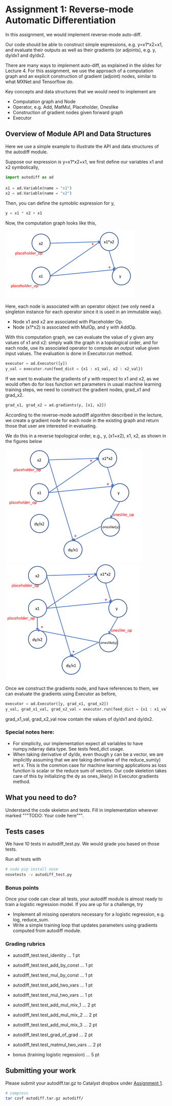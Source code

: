 # Assignment 1: Reverse-mode Automatic Differentiation

In this assignment, we would implement reverse-mode auto-diff.

Our code should be able to construct simple expressions, e.g. y=x1*x2+x1,
and evaluate their outputs as well as their gradients (or adjoints), e.g. y, dy/dx1 and dy/dx2.

There are many ways to implement auto-diff, as explained in the slides for Lecture 4.
For this assignment, we use the approach of a computation graph and an explicit construction of gradient (adjoint) nodes, similar to what MXNet and Tensorflow do.

Key concepts and data structures that we would need to implement are
- Computation graph and Node
- Operator, e.g. Add, MatMul, Placeholder, Oneslike
- Construction of gradient nodes given forward graph
- Executor

## Overview of Module API and Data Structures

Here we use a simple example to illustrate the API and data structures of the autodiff module.

Suppose our expression is y=x1*x2+x1, we first define our variables x1 and x2 symbolically,

```python
import autodiff as ad

x1 = ad.Variable(name = "x1")
x2 = ad.Variable(name = "x2")
```
Then, you can define the symoblic expression for y,

```python
y = x1 * x2 + x1
```
Now, the computation graph looks like this,

![1st graph](img/hwk1_graph1.png)

Here, each node is associated with an operator object (we only need a singleton instance for each operator since it is used in an immutable way).
- Node x1 and x2 are associated with Placeholder Op.
- Node (x1*x2) is associated with MulOp, and y with AddOp.

With this computation graph, we can evaluate the value of y given any values of x1 and x2: simply walk the graph in a topological order, and for each node, use its associated operator to compute an output value given input values. The evaluation is done in Executor.run method.

```python
executor = ad.Executor([y])
y_val = executor.run(feed_dict = {x1 : x1_val, x2 : x2_val})
```

If we want to evaluate the gradients of y with respect to x1 and x2, as we would often do for loss function wrt parameters in usual machine learning training steps, we need to construct the gradient nodes, grad_x1 and grad_x2.

```python
grad_x1, grad_x2 = ad.gradients(y, [x1, x2])
```

According to the reverse-mode autodiff algorithm described in the lecture, we create a gradient node for each node in the existing graph and return those that user are interested in evaluating.

We do this in a reverse topological order, e.g., y, (x1+x2), x1, x2, as shown in the figures below

![2nd graph](img/hwk1_graph2.png)
![3rd graph](img/hwk1_graph3.png)


Once we construct the gradients node, and have references to them, we can evaluate the gradients using Executor as before,
```python
executor = ad.Executor([y, grad_x1, grad_x2])
y_val, grad_x1_val, grad_x2_val = executor.run(feed_dict = {x1 : x1_val, x2 : x2_val})
```
grad_x1_val, grad_x2_val now contain the values of dy/dx1 and dy/dx2.

### Special notes here:
- For simplicity, our implementation expect all variables to have numpy.ndarray data type. See tests feed_dict usage.
- When taking derivative of dy/dx, even though y can be a vector, we are implicitly assuming that we are taking derivative of the reduce_sum(y) wrt x. This is the common case for machine learning applications as loss function is scalar or the reduce sum of vectors. Our code skeletion takes care of this by initializing the dy as ones_like(y) in Executor.gradients method.

## What you need to do?
Understand the code skeleton and tests. Fill in implementation wherever marked """TODO: Your code here""".

## Tests cases
We have 10 tests in autodiff_test.py. We would grade you based on those tests.

Run all tests with
```bash
# sudo pip install nose
nosetests -v autodiff_test.py
```

### Bonus points
Once your code can clear all tests, your autodiff module is almost ready to train a logistic regression model. If you are up for a challenge, try 

- Implement all missing operators necessary for a logistic regression, e.g. log, reduce_sum. 
- Write a simple training loop that updates parameters using gradients computed from autodiff module.

### Grading rubrics
- autodiff_test.test_identity ... 1 pt
- autodiff_test.test_add_by_const ... 1 pt
- autodiff_test.test_mul_by_const ... 1 pt
- autodiff_test.test_add_two_vars ... 1 pt
- autodiff_test.test_mul_two_vars ... 1 pt
- autodiff_test.test_add_mul_mix_1 ... 2 pt
- autodiff_test.test_add_mul_mix_2 ... 2 pt
- autodiff_test.test_add_mul_mix_3 ... 2 pt
- autodiff_test.test_grad_of_grad ... 2 pt
- autodiff_test.test_matmul_two_vars ... 2 pt

- bonus (training logistic regession) ... 5 pt

## Submitting your work

Please submit your autodiff.tar.gz to Catalyst dropbox under [Assignment 1](https://catalyst.uw.edu/collectit/dropbox/arvindk/40126).
```bash
# compress
tar czvf autodiff.tar.gz autodiff/
```
